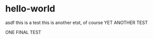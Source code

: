 # hello-world
asdf
this is a test
this is another etst, of course
YET ANOTHER TEST



ONE
FINAL
TEST
